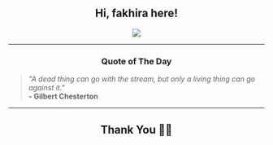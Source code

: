 <h2 align="center"> Hi, fakhira here!</h2>

<p align="center">
<a href="https://github.com/fakhiralkda" alt="github streak"><img src="https://dvst-streak.herokuapp.com/?user=fakhiralkda&theme=tokyonight&fire=DD472C"></a>
</p>

<hr>
<h3 align="center">Quote of The Day</h3>
<p align="center">
<blockquote>
<i>"A dead thing can go with the stream, but only a living thing can go against it."</i>
<br>
<b>- Gilbert Chesterton</b>
</blockquote>
</p>


<hr>
<h2 align="center">Thank You 🙏🏼</h2>
